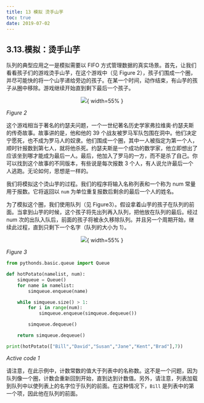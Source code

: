 ```yaml
---
title: 13 模拟 烫手山芋
toc: true
date: 2019-07-02
---
```

## 3.13.模拟：烫手山芋

队列的典型应用之一是模拟需要以 FIFO 方式管理数据的真实场景。首先，让我们看看孩子们的游戏烫手山芋，在这个游戏中（见 Figure 2），孩子们围成一个圈，并尽可能快的将一个山芋递给旁边的孩子。在某一个时间，动作结束，有山芋的孩子从圈中移除。游戏继续开始直到剩下最后一个孩子。

<center>

![](http://images.iterate.site/blog/image/20190702/G4RMI2N1t2Iq.png?imageslim){ width=55% }

</center>

*Figure 2*

这个游戏相当于著名的约瑟夫问题，一个一世纪著名历史学家弗拉维奥·约瑟夫斯的传奇故事。故事讲的是，他和他的 39 个战友被罗马军队包围在洞中。他们决定宁愿死，也不成为罗马人的奴隶。他们围成一个圈，其中一人被指定为第一个人，顺时针报数到第七人，就将他杀死。约瑟夫斯是一个成功的数学家，他立即想出了应该坐到哪才能成为最后一人。最后，他加入了罗马的一方，而不是杀了自己。你可以找到这个故事的不同版本，有些说是每次报数 3 个人，有人说允许最后一个人逃跑。无论如何，思想是一样的。

我们将模拟这个烫山芋的过程。我们的程序将输入名称列表和一个称为 num 常量用于报数。它将返回以 `num` 为单位重复报数后剩余的最后一个人的姓名。

为了模拟这个圈，我们使用队列（见 Figure3）。假设拿着山芋的孩子在队列的前面。当拿到山芋的时候，这个孩子将先出列再入队列，把他放在队列的最后。经过 num 次的出队入队后，前面的孩子将被永久移除队列。并且另一个周期开始，继续此过程，直到只剩下一个名字（队列的大小为 1）。

<center>

![](http://images.iterate.site/blog/image/20190702/AB0XXiDnSB8S.png?imageslim){ width=55% }

</center>


*Figure 3*

```python
from pythonds.basic.queue import Queue

def hotPotato(namelist, num):
    simqueue = Queue()
    for name in namelist:
        simqueue.enqueue(name)

    while simqueue.size() > 1:
        for i in range(num):
            simqueue.enqueue(simqueue.dequeue())

        simqueue.dequeue()

    return simqueue.dequeue()

print(hotPotato(["Bill","David","Susan","Jane","Kent","Brad"],7))

```

*Active code 1*

请注意，在此示例中，计数常数的值大于列表中的名称数。这不是一个问题，因为队列像一个圈，计数会重新回到开始，直到达到计数值。另外，请注意，列表加载到队列中以使列表上的名字位于队列的前面。在这种情况下，`Bill` 是列表中的第一个项，因此他在队列的前面。

